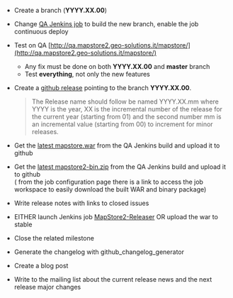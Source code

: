 * Create a branch (**YYYY.XX.00**)  
* Change [QA Jenkins job](http://build.geo-solutions.it/jenkins/view/MapStore2/job/MapStore2-QA-Build/) to build the new branch, enable the job continuous deploy  
* Test on QA [http://qa.mapstore2.geo-solutions.it/mapstore/](http://qa.mapstore2.geo-solutions.it/mapstore/)  
    * Any fix must be done on both **YYYY.XX.00** and **master** branch  
    * Test **everything**, not only the new features  
* Create a [github release](https://github.com/geosolutions-it/MapStore2/releases) pointing to the branch **YYYY.XX.00**.  

    > The Release name should follow be named YYYY.XX.mm where YYYY is the year, XX is the incremental number of the release for the current year (starting from 01) and the second number mm is an incremental value (starting from 00) to increment for minor releases. 
    
* Get the [latest mapstore.war](http://build.geo-solutions.it/jenkins/job/MapStore2-QA-Build/ws/web/target/mapstore.war) from the QA Jenkins build and upload it to github  
* Get the [latest mapstore2-bin.zip](http://build.geo-solutions.it/jenkins/job/MapStore2-QA-Build/ws/release/target/mapstore2-1.0-SNAPSHOT-bin.zip) from the QA Jenkins build and upload it to github  
    ( from the job configuration page there is a link to access the job workspace to easily download the built WAR and binary package)
* Write release notes with links to closed issues 
* EITHER launch Jenkins job [MapStore2-Releaser](http://build.geo-solutions.it/jenkins/job/MapStore2-Releaser/) OR upload the war to stable  
* Close the related milestone 
* Generate the changelog with github_changelog_generator
* Create a blog post
* Write to the mailing list about the current release news and the next release major changes

